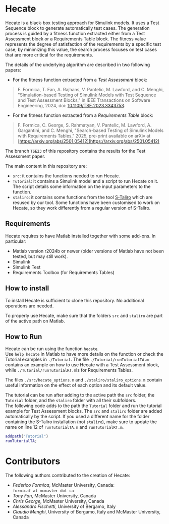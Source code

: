 # Hecate
Hecate is a black-box testing approach for Simulink models.
It uses a Test Sequence block to generate automatically test cases.
The generation process is guided by a fitness function extracted either from a Test Assessment block or a Requirements Table block.
The fitness value represents the degree of satisfaction of the requirements by a specific test case; by minimizing this value, the search process focuses on test cases that are more critical for the requirements.

The details of the underlying algorithm are described in two following papers:

* For the fitness function extracted from a *Test Assessment* block:

> F. Formica, T. Fan, A. Rajhans, V. Pantelic, M. Lawford, and C. Menghi, "Simulation-based Testing of Simulink Models with Test Sequence and Test Assessment Blocks," in IEEE Transactions on Software Engineering, 2024, doi: [10.1109/TSE.2023.3343753](https://doi.org/10.1109/TSE.2023.3343753).

* For the fitness function extracted from a *Requirements Table* block:

> F. Formica, C. George, S. Rahmatyan, V. Pantelic, M. Lawford, A. Gargantini, and C. Menghi, "Search-based Testing of Simulink Models with Requirements Tables," 2025, pre-print available on arXiv at [https://arxiv.org/abs/2501.05412](https://arxiv.org/abs/2501.05412)

The branch `TSE23` of this repository contains the results for the Test Assessment paper.

The main content in this repository are:
 
* `src`: it contains the functions needed to run Hecate.
* `Tutorial`: it contains a Simulink model and a script to run Hecate on it. The script details some information on the input parameters to the function.
* `staliro`: it contains some functions from the tool [S-Taliro](https://users.fit.cvut.cz/~apelttom/s_taliro.html) which are resused by our tool. Some functions have been customised to work on Hecate, so they work differently from a regular version of S-Taliro.

## Requirements
Hecate requires to have Matlab installed together with some add-ons. In particular:

* Matlab version r2024b or newer (older versions of Matlab have not been tested, but may still work).
* Simulink
* Simulink Test
* Requirements Toolbox (for Requirements Tables)

## How to install
To install Hecate is sufficient to clone this repository.
No additional operations are needed.

To properly use Hecate, make sure that the folders `src` and `staliro` are part of the active path on Matlab.

## How to Run
Hecate can be run using the function `hecate`.  
Use `help hecate` in Matlab to have more details on the function or check the Tutorial examples in `./Tutorial`.
The file `./Tutorial/runTutorialTA.m` contains an example on how to use Hecate with a Test Assessment block, while `./Tutorial/runTutorialRT.m`is for Requirements Tables.

The files `./src/hecate_options.m` and `./staliro/staliro_options.m` contain useful information on the effect of each option and its default value.

The tutorial can be run after adding to the active path the `src` folder, the `Tutorial` folder, and the `staliro` folder with all their subfolders.  
The following code adds to the path the `Tutorial` folder and run the tutorial example for Test Assessment blocks. 
The `src` and `staliro` folder are added automatically by the script.
If you used a different name for the folder containing the S-Taliro installation (not `staliro`), make sure to update the name on line 12 of `runTutorialTA.m` and `runTutorialRT.m`.

```matlab
addpath("Tutorial")
runTutorialTA;
```

# Contributors
The following authors contributed to the creation of Hecate:

* *Federico Formica*, McMaster University, Canada:  
`formicaf at mcmaster dot ca`
* *Tony Fan*, McMaster University, Canada
* *Chris George*, McMaster University, Canada
* *Alessandro Fischetti*, University of Bergamo, Italy
* *Claudio Menghi*, University of Bergamo, Italy and McMaster University, Canada
